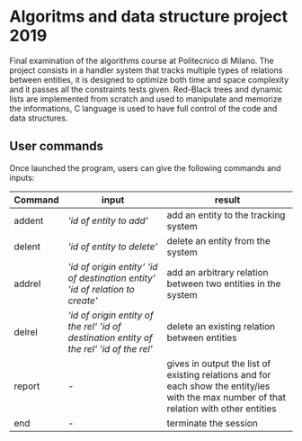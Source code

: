 # Algoritms and data structure project 2019

Final examination of the algorithms course at Politecnico di Milano.
The project consists in a handler system that tracks multiple types of relations between entities, it is designed to optimize both time and space complexity and it passes all the constraints tests given. Red-Black trees and dynamic lists are implemented from scratch and used to manipulate and memorize the informations, C language is used to have full control of the code and data structures.

## User commands

Once launched the program, users can give the following commands and inputs:

Command | input | result
------------ | ------------- | -------------
addent | *'id of entity to add'* | add an entity to the tracking system
delent | *'id of entity to delete'* | delete an entity from the system
addrel | *'id of origin entity'*  *'id of destination entity'*   *'id of relation to create'* | add an arbitrary relation between two entities in the system
delrel | *'id of origin entity of the rel'*   *'id of destination entity of the rel'*   *'id of the rel'* | delete an existing relation between entities
report | - | gives in output the list of existing relations and for each show the entity/ies with the max number of that relation with other entities
end | - | terminate the session

